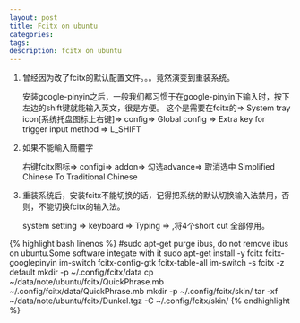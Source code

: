 ```yaml
---
layout: post
title: Fcitx on ubuntu
categories:
tags:
description: fcitx on ubuntu
---
```



1. 曾经因为改了fcitx的默认配置文件。。。竟然演变到重装系统。

    安装google-pinyin之后，一般我们都习惯于在google-pinyin下输入时，按下左边的shift键就能输入英文，很是方便。
    这个是需要在fcitx的=> System tray icon[系统托盘图标上右键]=> config=> Global config => Extra key for trigger input method => L_SHIFT

2. 如果不能輸入簡體字

    右键fcitx图标=> configi=> addon=> 勾选advance=> 取消选中 Simplified Chinese To Traditional Chinese

3. 重装系统后，安装fcitx不能切换的话，记得把系统的默认切换输入法禁用，否则，不能切换fcitx的输入法。

    system setting => keyboard => Typing => ,将4个short cut 全部停用。

{% highlight bash  linenos %}
#sudo apt-get purge ibus, do not remove ibus on ubuntu.Some software integate with it
sudo apt-get install -y fcitx fcitx-googlepinyin im-switch fcitx-config-gtk fcitx-table-all
im-switch -s fcitx -z default
mkdir -p ~/.config/fcitx/data
cp ~/data/note/ubuntu/fcitx/QuickPhrase.mb ~/.config/fcitx/data/QuickPhrase.mb
mkdir -p ~/.config/fcitx/skin/
tar -xf ~/data/note/ubuntu/fcitx/Dunkel.tgz -C ~/.config/fcitx/skin/
{% endhighlight %}
